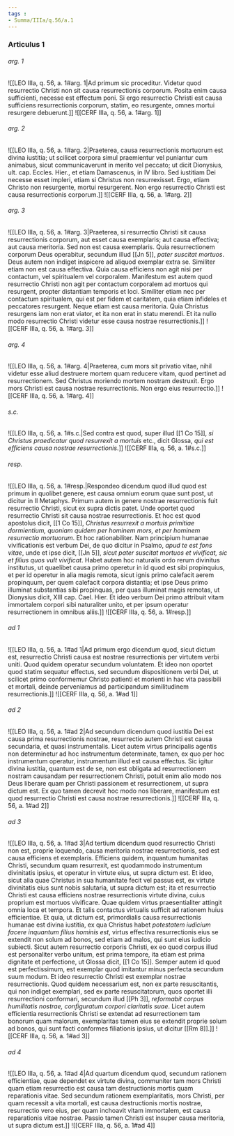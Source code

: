 ```yaml
---
tags : 
- Summa/IIIa/q.56/a.1
---
```


### Articulus 1

###### arg. 1
![[LEO IIIa, q. 56, a. 1#arg. 1|Ad primum sic proceditur. Videtur quod resurrectio Christi non sit causa resurrectionis corporum. Posita enim causa sufficienti, necesse est effectum poni. Si ergo resurrectio Christi est causa sufficiens resurrectionis corporum, statim, eo resurgente, omnes mortui resurgere debuerunt.]]
![[CERF IIIa, q. 56, a. 1#arg. 1]]

###### arg. 2
![[LEO IIIa, q. 56, a. 1#arg. 2|Praeterea, causa resurrectionis mortuorum est divina iustitia; ut scilicet corpora simul praemientur vel puniantur cum animabus, sicut communicaverunt in merito vel peccato; ut dicit Dionysius, ult. cap. Eccles. Hier., et etiam Damascenus, in IV libro. Sed iustitiam Dei necesse esset impleri, etiam si Christus non resurrexisset. Ergo, etiam Christo non resurgente, mortui resurgerent. Non ergo resurrectio Christi est causa resurrectionis corporum.]]
![[CERF IIIa, q. 56, a. 1#arg. 2]]

###### arg. 3
![[LEO IIIa, q. 56, a. 1#arg. 3|Praeterea, si resurrectio Christi sit causa resurrectionis corporum, aut esset causa exemplaris; aut causa effectiva; aut causa meritoria. Sed non est causa exemplaris. Quia resurrectionem corporum Deus operabitur, secundum illud [[Jn 5]], *pater suscitat mortuos*. Deus autem non indiget inspicere ad aliquod exemplar extra se. Similiter etiam non est causa effectiva. Quia causa efficiens non agit nisi per contactum, vel spiritualem vel corporalem. Manifestum est autem quod resurrectio Christi non agit per contactum corporalem ad mortuos qui resurgent, propter distantiam temporis et loci. Similiter etiam nec per contactum spiritualem, qui est per fidem et caritatem, quia etiam infideles et peccatores resurgent. Neque etiam est causa meritoria. Quia Christus resurgens iam non erat viator, et ita non erat in statu merendi. Et ita nullo modo resurrectio Christi videtur esse causa nostrae resurrectionis.]]
![[CERF IIIa, q. 56, a. 1#arg. 3]]

###### arg. 4
![[LEO IIIa, q. 56, a. 1#arg. 4|Praeterea, cum mors sit privatio vitae, nihil videtur esse aliud destruere mortem quam reducere vitam, quod pertinet ad resurrectionem. Sed Christus moriendo mortem nostram destruxit. Ergo mors Christi est causa nostrae resurrectionis. Non ergo eius resurrectio.]]
![[CERF IIIa, q. 56, a. 1#arg. 4]]

###### s.c.
![[LEO IIIa, q. 56, a. 1#s.c.|Sed contra est quod, super illud [[1 Co 15]], *si Christus praedicatur quod resurrexit a mortuis* etc., dicit Glossa, *qui est efficiens causa nostrae resurrectionis*.]]
![[CERF IIIa, q. 56, a. 1#s.c.]]

###### resp.
![[LEO IIIa, q. 56, a. 1#resp.|Respondeo dicendum quod illud quod est primum in quolibet genere, est causa omnium eorum quae sunt post, ut dicitur in II Metaphys. Primum autem in genere nostrae resurrectionis fuit resurrectio Christi, sicut ex supra dictis patet. Unde oportet quod resurrectio Christi sit causa nostrae resurrectionis. Et hoc est quod apostolus dicit, [[1 Co 15]], *Christus resurrexit a mortuis primitiae dormientium, quoniam quidem per hominem mors, et per hominem resurrectio mortuorum*. Et hoc rationabiliter. Nam principium humanae vivificationis est verbum Dei, de quo dicitur in Psalmo, *apud te est fons vitae*, unde et ipse dicit, [[Jn 5]], *sicut pater suscitat mortuos et vivificat, sic et filius quos vult vivificat*. Habet autem hoc naturalis ordo rerum divinitus institutus, ut quaelibet causa primo operetur in id quod est sibi propinquius, et per id operetur in alia magis remota, sicut ignis primo calefacit aerem propinquum, per quem calefacit corpora distantia; et ipse Deus primo illuminat substantias sibi propinquas, per quas illuminat magis remotas, ut Dionysius dicit, XIII cap. Cael. Hier. Et ideo verbum Dei primo attribuit vitam immortalem corpori sibi naturaliter unito, et per ipsum operatur resurrectionem in omnibus aliis.]]
![[CERF IIIa, q. 56, a. 1#resp.]]

###### ad 1
![[LEO IIIa, q. 56, a. 1#ad 1|Ad primum ergo dicendum quod, sicut dictum est, resurrectio Christi causa est nostrae resurrectionis per virtutem verbi uniti. Quod quidem operatur secundum voluntatem. Et ideo non oportet quod statim sequatur effectus, sed secundum dispositionem verbi Dei, ut scilicet primo conformemur Christo patienti et morienti in hac vita passibili et mortali, deinde perveniamus ad participandum similitudinem resurrectionis.]]
![[CERF IIIa, q. 56, a. 1#ad 1]]

###### ad 2
![[LEO IIIa, q. 56, a. 1#ad 2|Ad secundum dicendum quod iustitia Dei est causa prima resurrectionis nostrae, resurrectio autem Christi est causa secundaria, et quasi instrumentalis. Licet autem virtus principalis agentis non determinetur ad hoc instrumentum determinate, tamen, ex quo per hoc instrumentum operatur, instrumentum illud est causa effectus. Sic igitur divina iustitia, quantum est de se, non est obligata ad resurrectionem nostram causandam per resurrectionem Christi, potuit enim alio modo nos Deus liberare quam per Christi passionem et resurrectionem, ut supra dictum est. Ex quo tamen decrevit hoc modo nos liberare, manifestum est quod resurrectio Christi est causa nostrae resurrectionis.]]
![[CERF IIIa, q. 56, a. 1#ad 2]]

###### ad 3
![[LEO IIIa, q. 56, a. 1#ad 3|Ad tertium dicendum quod resurrectio Christi non est, proprie loquendo, causa meritoria nostrae resurrectionis, sed est causa efficiens et exemplaris. Efficiens quidem, inquantum humanitas Christi, secundum quam resurrexit, est quodammodo instrumentum divinitatis ipsius, et operatur in virtute eius, ut supra dictum est. Et ideo, sicut alia quae Christus in sua humanitate fecit vel passus est, ex virtute divinitatis eius sunt nobis salutaria, ut supra dictum est; ita et resurrectio Christi est causa efficiens nostrae resurrectionis virtute divina, cuius proprium est mortuos vivificare. Quae quidem virtus praesentialiter attingit omnia loca et tempora. Et talis contactus virtualis sufficit ad rationem huius efficientiae. Et quia, ut dictum est, primordialis causa resurrectionis humanae est divina iustitia, ex qua Christus habet *potestatem iudicium facere inquantum filius hominis est*, virtus effectiva resurrectionis eius se extendit non solum ad bonos, sed etiam ad malos, qui sunt eius iudicio subiecti. Sicut autem resurrectio corporis Christi, ex eo quod corpus illud est personaliter verbo unitum, est prima tempore, ita etiam est prima dignitate et perfectione, ut Glossa dicit, [[1 Co 15]]. Semper autem id quod est perfectissimum, est exemplar quod imitantur minus perfecta secundum suum modum. Et ideo resurrectio Christi est exemplar nostrae resurrectionis. Quod quidem necessarium est, non ex parte resuscitantis, qui non indiget exemplari, sed ex parte resuscitatorum, quos oportet illi resurrectioni conformari, secundum illud [[Ph 3]], *reformabit corpus humilitatis nostrae, configuratum corpori claritatis suae*. Licet autem efficientia resurrectionis Christi se extendat ad resurrectionem tam bonorum quam malorum, exemplaritas tamen eius se extendit proprie solum ad bonos, qui sunt facti conformes filiationis ipsius, ut dicitur [[Rm 8]].]]
![[CERF IIIa, q. 56, a. 1#ad 3]]

###### ad 4
![[LEO IIIa, q. 56, a. 1#ad 4|Ad quartum dicendum quod, secundum rationem efficientiae, quae dependet ex virtute divina, communiter tam mors Christi quam etiam resurrectio est causa tam destructionis mortis quam reparationis vitae. Sed secundum rationem exemplaritatis, mors Christi, per quam recessit a vita mortali, est causa destructionis mortis nostrae, resurrectio vero eius, per quam inchoavit vitam immortalem, est causa reparationis vitae nostrae. Passio tamen Christi est insuper causa meritoria, ut supra dictum est.]]
![[CERF IIIa, q. 56, a. 1#ad 4]]

